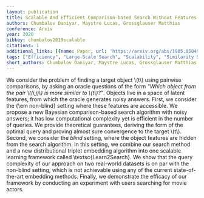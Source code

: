 ```yaml
---
layout: publication
title: Scalable And Efficient Comparison-based Search Without Features
authors: Chumbalov Daniyar, Maystre Lucas, Grossglauser Matthias
conference: Arxiv
year: 2020
bibkey: chumbalov2019scalable
citations: 1
additional_links: [{name: Paper, url: 'https://arxiv.org/abs/1905.05049'}]
tags: ["Efficiency", "Large-Scale Search", "Scalability", "Similarity Search"]
short_authors: Chumbalov Daniyar, Maystre Lucas, Grossglauser Matthias
---
```

We consider the problem of finding a target object \\(t\\) using pairwise
comparisons, by asking an oracle questions of the form *"Which object from
the pair \\((i,j)\\) is more similar to \\(t\\)?"*. Objects live in a space of latent
features, from which the oracle generates noisy answers. First, we consider the
\{\em non-blind\} setting where these features are accessible. We propose a new
Bayesian comparison-based search algorithm with noisy answers; it has low
computational complexity yet is efficient in the number of queries. We provide
theoretical guarantees, deriving the form of the optimal query and proving
almost sure convergence to the target \\(t\\). Second, we consider the *blind*
setting, where the object features are hidden from the search algorithm. In
this setting, we combine our search method and a new distributional triplet
embedding algorithm into one scalable learning framework called
\textsc\{Learn2Search\}. We show that the query complexity of our approach on two
real-world datasets is on par with the non-blind setting, which is not
achievable using any of the current state-of-the-art embedding methods.
Finally, we demonstrate the efficacy of our framework by conducting an
experiment with users searching for movie actors.